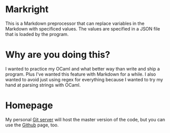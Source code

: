 # Markright
This is a Markdown preprocessor that can replace variables in the Markdown with
specificed values.
The values are specified in a JSON file that is loaded by the program.

# Why are you doing this?
I wanted to practice my OCaml and what better way than write and ship a program.
Plus I've wanted this feature with Markdown for a while.
I also wanted to avoid just using regex for everything because I wanted to try
my hand at parsing strings with OCaml.

# Homepage
My personal [Git server](https://git.konstad.me/chriskonstad/Markright) will host
the master version of the code, but you can use the
[Github](https://github.com/chriskonstad/Markright) page, too.
